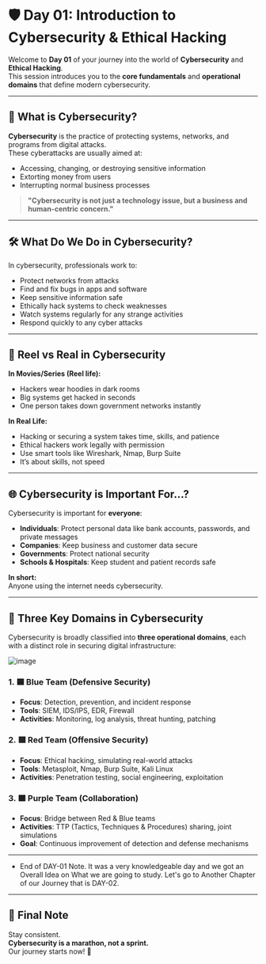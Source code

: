 # 🛡️ Day 01: Introduction to Cybersecurity & Ethical Hacking

Welcome to **Day 01** of your journey into the world of **Cybersecurity** and **Ethical Hacking**.  
This session introduces you to the **core fundamentals** and **operational domains** that define modern cybersecurity.

---

## 📌 What is Cybersecurity?

**Cybersecurity** is the practice of protecting systems, networks, and programs from digital attacks.  
These cyberattacks are usually aimed at:

- Accessing, changing, or destroying sensitive information  
- Extorting money from users  
- Interrupting normal business processes  

> **"Cybersecurity is not just a technology issue, but a business and human-centric concern."**

---
## 🛠️ What Do We Do in Cybersecurity?

In cybersecurity, professionals work to:

- Protect networks from attacks  
- Find and fix bugs in apps and software  
- Keep sensitive information safe  
- Ethically hack systems to check weaknesses  
- Watch systems regularly for any strange activities  
- Respond quickly to any cyber attacks

---

## 🎥 Reel vs Real in Cybersecurity

**In Movies/Series (Reel life):**

- Hackers wear hoodies in dark rooms  
- Big systems get hacked in seconds  
- One person takes down government networks instantly  

**In Real Life:**

- Hacking or securing a system takes time, skills, and patience  
- Ethical hackers work legally with permission  
- Use smart tools like Wireshark, Nmap, Burp Suite  
- It’s about skills, not speed

---

## 🌐 Cybersecurity is Important For…?

Cybersecurity is important for **everyone**:

- **Individuals**: Protect personal data like bank accounts, passwords, and private messages  
- **Companies**: Keep business and customer data secure  
- **Governments**: Protect national security  
- **Schools & Hospitals**: Keep student and patient records safe  

**In short:**  
Anyone using the internet needs cybersecurity.

---

## 🔐 Three Key Domains in Cybersecurity


Cybersecurity is broadly classified into **three operational domains**, each with a distinct role in securing digital infrastructure:

![image](https://github.com/user-attachments/assets/9925f5d3-0285-4a03-bf12-2c1cfc618b6f)


### 1. 🟦 Blue Team (Defensive Security)

- **Focus**: Detection, prevention, and incident response  
- **Tools**: SIEM, IDS/IPS, EDR, Firewall  
- **Activities**: Monitoring, log analysis, threat hunting, patching  

### 2. 🟥 Red Team (Offensive Security)

- **Focus**: Ethical hacking, simulating real-world attacks  
- **Tools**: Metasploit, Nmap, Burp Suite, Kali Linux  
- **Activities**: Penetration testing, social engineering, exploitation  

### 3. 🟪 Purple Team (Collaboration)

- **Focus**: Bridge between Red & Blue teams  
- **Activities**: TTP (Tactics, Techniques & Procedures) sharing, joint simulations  
- **Goal**: Continuous improvement of detection and defense mechanisms  

---

- End of DAY-01 Note. It was a very knowledgeable day and we got an Overall Idea on What we are going to study. Let's go to Another Chapter of our Journey that is DAY-02.

---

## 🚀 Final Note

Stay consistent.  
**Cybersecurity is a marathon, not a sprint.**  
Our journey starts now! 💪

